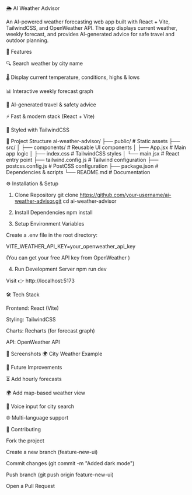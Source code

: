 🌦️ AI Weather Advisor

An AI-powered weather forecasting web app built with React + Vite, TailwindCSS, and OpenWeather API.
The app displays current weather, weekly forecast, and provides AI-generated advice for safe travel and outdoor planning.

🚀 Features

🔍 Search weather by city name

🌡️ Display current temperature, conditions, highs & lows

📊 Interactive weekly forecast graph

🤖 AI-generated travel & safety advice

⚡ Fast & modern stack (React + Vite)

🎨 Styled with TailwindCSS

📂 Project Structure
ai-weather-advisor/
├── public/               # Static assets
├── src/
│   ├── components/       # Reusable UI components
│   ├── App.jsx           # Main app logic
│   ├── index.css         # TailwindCSS styles
│   └── main.jsx          # React entry point
├── tailwind.config.js    # Tailwind configuration
├── postcss.config.js     # PostCSS configuration
├── package.json          # Dependencies & scripts
└── README.md             # Documentation

⚙️ Installation & Setup
1. Clone Repository
git clone https://github.com/your-username/ai-weather-advisor.git
cd ai-weather-advisor

2. Install Dependencies
npm install

3. Setup Environment Variables

Create a .env file in the root directory:

VITE_WEATHER_API_KEY=your_openweather_api_key


(You can get your free API key from OpenWeather
)

4. Run Development Server
npm run dev


Visit 👉 http://localhost:5173

🛠️ Tech Stack

Frontend: React (Vite)

Styling: TailwindCSS

Charts: Recharts (for forecast graph)

API: OpenWeather API

📸 Screenshots
🌍 City Weather Example

📌 Future Improvements

⏳ Add hourly forecasts

🌍 Add map-based weather view

🎤 Voice input for city search

🌐 Multi-language support

🤝 Contributing

Fork the project

Create a new branch (feature-new-ui)

Commit changes (git commit -m "Added dark mode")

Push branch (git push origin feature-new-ui)

Open a Pull Request
